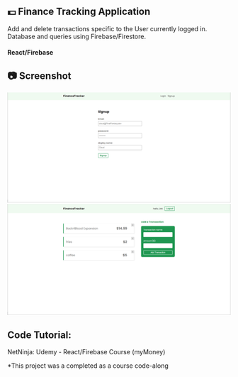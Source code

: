 ## :dollar: Finance Tracking Application
Add and delete transactions specific to the User currently logged in.
Database and queries using Firebase/Firestore.
#### React/Firebase

## :camera: Screenshot
![Signup](https://github.com/T-Pirozzini/Finance-Tracker/blob/main/src/assets/sign-up.png?raw=true)
![Transactions](https://github.com/T-Pirozzini/Finance-Tracker/blob/main/src/assets/transactions.png?raw=true)

## Code Tutorial: 
NetNinja: Udemy - React/Firebase Course (myMoney)

*This project was a completed as a course code-along